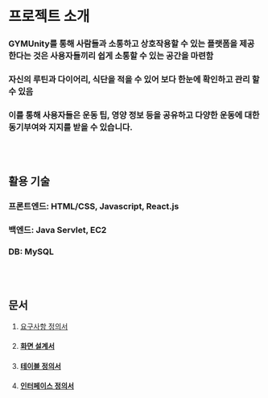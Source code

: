 # 프로젝트 소개
### GYMUnity를 통해 사람들과 소통하고 상호작용할 수 있는 플랫폼을 제공한다는 것은 사용자들끼리 쉽게 소통할 수 있는 공간을 마련함
### 자신의 루틴과 다이어리, 식단을 적을 수 있어 보다 한눈에 확인하고 관리 할 수 있음
### 이를 통해 사용자들은 운동 팁, 영양 정보 등을 공유하고 다양한 운동에 대한 동기부여와 지지를 받을 수 있습니다.

<br>
<br>

## 활용 기술
### 프론트엔드: HTML/CSS, Javascript, React.js
### 백엔드: Java Servlet, EC2
### DB: MySQL

<br>
<br>

## 문서
1. [요구사항 정의서](https://docs.google.com/spreadsheets/d/e/2PACX-1vREpEAH6FYhrB_eLoVNbCWTeSVZotV5QNozdl800DBuq8NltVcnDXx2TPL4MqSf70_EfUm1DdgV_OHr/pubhtml)
2. <a href="" target="_blank"><h4>화면 설계서</h4></a>
3. <a href="https://docs.google.com/spreadsheets/d/e/2PACX-1vQl9rny-t9bbA0HxcvnWAKk5kJRngGr084RLzDgo22EoepcpBYW6oVj6iROd4hlEVRq_PX_ogOHbr__/pubhtml" target="_blank"><h4>테이블 정의서</h4></a>
4. <a href="https://docs.google.com/spreadsheets/d/e/2PACX-1vTxnjqW2J-feLOTOSpndOXLowShCrwl9Xv_h6oQMhxyDhnp9WkEKlDn7TwpF0R4PEchRp0ev7ucyJtJ/pubhtml" target="_blank"><h4>인터페이스 정의서</h4></a>
